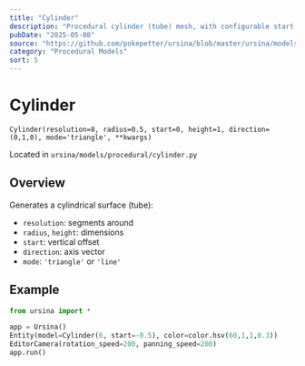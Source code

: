 ```yaml
---
title: "Cylinder"
description: "Procedural cylinder (tube) mesh, with configurable start offset and direction."
pubDate: "2025-05-08"
source: "https://github.com/pokepetter/ursina/blob/master/ursina/models/procedural/cylinder.py"
category: "Procedural Models"
sort: 5
---
```


# Cylinder

`Cylinder(resolution=8, radius=0.5, start=0, height=1, direction=(0,1,0), mode='triangle', **kwargs)`

Located in `ursina/models/procedural/cylinder.py`

## Overview

Generates a cylindrical surface (tube):

- `resolution`: segments around  
- `radius`, `height`: dimensions  
- `start`: vertical offset  
- `direction`: axis vector  
- `mode`: `'triangle'` or `'line'`  

## Example

```python
from ursina import *

app = Ursina()
Entity(model=Cylinder(6, start=-0.5), color=color.hsv(60,1,1,0.3))
EditorCamera(rotation_speed=200, panning_speed=200)
app.run()
